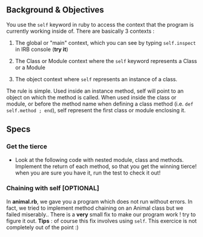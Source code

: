 ## Background & Objectives

You use the `self` keyword in ruby to access the context that the program is currently working inside of. There are basically 3 contexts :

1. The global or "main" context, which you can see by typing `self.inspect` in IRB console (**try it**)

2. The Class or Module context where the `self` keyword represents a Class or a Module

3. The object context where `self` represents an instance of a class. 

The rule is simple. Used inside an instance method, self will point to an object on which the method is called. When used inside the class or module, or before the method name when defining a class method (i.e. `def self.method ; end`), self represent the first class or module enclosing it.

## Specs

### Get the tierce
* Look at the following code with nested module, class and methods. Implement the return of each method, so that you get the winning tierce! when you are sure you have it, run the test to check it out!

### Chaining with self [OPTIONAL]
In **animal.rb**, we gave you a program which does not run without errors. In fact, we tried to implement method chaining on an Animal class but we failed miserably.. There is a **very** small fix to make our program work ! try to figure it out. **Tips** : of course this fix involves using `self`. This exercice is not completely out of the point :)
